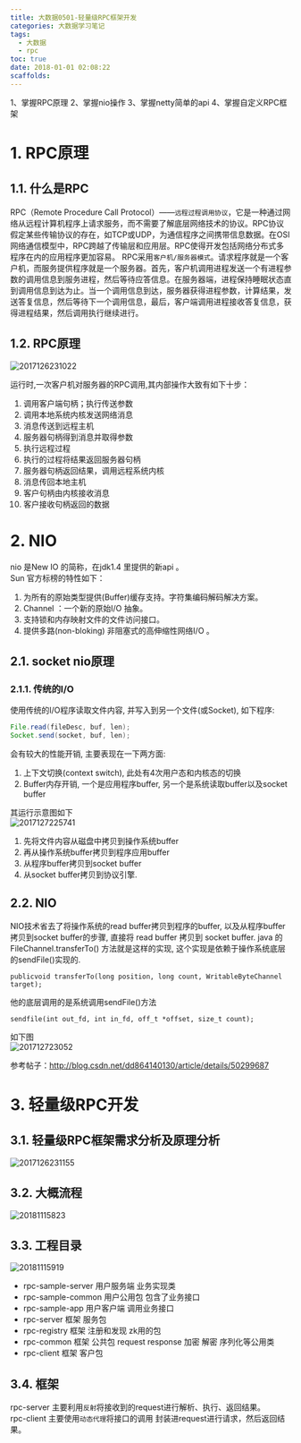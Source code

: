 ```yaml
---
title: 大数据0501-轻量级RPC框架开发
categories: 大数据学习笔记
tags:
  - 大数据
  - rpc
toc: true
date: 2018-01-01 02:08:22
scaffolds:
---
```


1、掌握RPC原理
2、掌握nio操作
3、掌握netty简单的api
4、掌握自定义RPC框架
<!-- more -->
# 1. RPC原理
## 1.1. 什么是RPC
RPC（Remote Procedure Call Protocol）——`远程过程调用协议`，它是一种通过网络从远程计算机程序上请求服务，而不需要了解底层网络技术的协议。RPC协议假定某些传输协议的存在，如TCP或UDP，为通信程序之间携带信息数据。在OSI网络通信模型中，RPC跨越了传输层和应用层。RPC使得开发包括网络分布式多程序在内的应用程序更加容易。
RPC采用`客户机/服务器模式`。请求程序就是一个客户机，而服务提供程序就是一个服务器。首先，客户机调用进程发送一个有进程参数的调用信息到服务进程，然后等待应答信息。在服务器端，进程保持睡眠状态直到调用信息到达为止。当一个调用信息到达，服务器获得进程参数，计算结果，发送答复信息，然后等待下一个调用信息，最后，客户端调用进程接收答复信息，获得进程结果，然后调用执行继续进行。

## 1.2. RPC原理

![2017126231022](http://ovasdkxqr.bkt.clouddn.com/image/blog/2017126231022.png)

运行时,一次客户机对服务器的RPC调用,其内部操作大致有如下十步：
1. 调用客户端句柄；执行传送参数
1. 调用本地系统内核发送网络消息
1. 消息传送到远程主机
1. 服务器句柄得到消息并取得参数
1. 执行远程过程
1. 执行的过程将结果返回服务器句柄
1. 服务器句柄返回结果，调用远程系统内核
1. 消息传回本地主机
1. 客户句柄由内核接收消息
1. 客户接收句柄返回的数据

# 2. NIO
nio 是New IO 的简称，在jdk1.4 里提供的新api 。   
Sun 官方标榜的特性如下：   
1. 为所有的原始类型提供(Buffer)缓存支持。字符集编码解码解决方案。 
2. Channel ：一个新的原始I/O 抽象。 
3. 支持锁和内存映射文件的文件访问接口。 
4. 提供多路(non-bloking) 非阻塞式的高伸缩性网络I/O 。

## 2.1. socket nio原理
### 2.1.1. 传统的I/O
使用传统的I/O程序读取文件内容, 并写入到另一个文件(或Socket), 如下程序:
```java
File.read(fileDesc, buf, len);
Socket.send(socket, buf, len);
```

会有较大的性能开销, 主要表现在一下两方面:
1. 上下文切换(context switch), 此处有4次用户态和内核态的切换
2. Buffer内存开销, 一个是应用程序buffer, 另一个是系统读取buffer以及socket buffer

其运行示意图如下    
![2017127225741](http://ovasdkxqr.bkt.clouddn.com/image/blog/2017127225741.png)

1. 先将文件内容从磁盘中拷贝到操作系统buffer
2. 再从操作系统buffer拷贝到程序应用buffer
3. 从程序buffer拷贝到socket buffer
4. 从socket buffer拷贝到协议引擎.

## 2.2. NIO
NIO技术省去了将操作系统的read buffer拷贝到程序的buffer, 以及从程序buffer拷贝到socket buffer的步骤, 直接将 read buffer 拷贝到 socket buffer. java 的 FileChannel.transferTo() 方法就是这样的实现, 这个实现是依赖于操作系统底层的sendFile()实现的.  
```
publicvoid transferTo(long position, long count, WritableByteChannel target);

```
他的底层调用的是系统调用sendFile()方法
```
sendfile(int out_fd, int in_fd, off_t *offset, size_t count);
```
如下图  
![201712723052](http://ovasdkxqr.bkt.clouddn.com/image/blog/201712723052.png)

参考帖子：http://blog.csdn.net/dd864140130/article/details/50299687
# 3. 轻量级RPC开发
## 3.1. 轻量级RPC框架需求分析及原理分析
![2017126231155](http://ovasdkxqr.bkt.clouddn.com/image/blog/2017126231155.png)
## 3.2. 大概流程
![20181115823](http://ovasdkxqr.bkt.clouddn.com/image/blog/20181115823.png)

## 3.3. 工程目录
![20181115919](http://ovasdkxqr.bkt.clouddn.com/image/blog/20181115919.png)
- rpc-sample-server   用户服务端 业务实现类 
- rpc-sample-common   用户公用包 包含了业务接口
- rpc-sample-app      用户客户端 调用业务接口
- rpc-server          框架 服务包
- rpc-registry        框架 注册和发现 zk用的包
- rpc-common          框架 公共包 request response 加密 解密 序列化等公用类
- rpc-client          框架 客户包
## 3.4. 框架
rpc-server 主要利用`反射`将接收到的request进行解析、执行、返回结果。  
rpc-client 主要使用`动态代理`将接口的调用 封装进request进行请求，然后返回结果。
